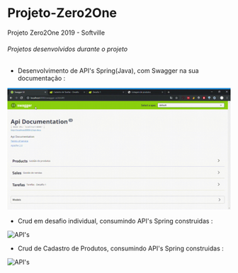 # Projeto-Zero2One
Projeto Zero2One 2019 - Softville

###### Projetos desenvolvidos durante o projeto

- Desenvolvimento de API's Spring(Java), com Swagger na sua documentação : 

![API's](https://github.com/lucsarruda/Projeto-Zero2One/blob/master/Swagger-UI-Google-Chrome-2019-06-11-14-42-23.gif)

- Crud em desafio individual, consumindo API's Spring construidas : 

![API's](https://github.com/lucsarruda/Projeto-Zero2One/blob/master/Cadastro-de-Tarefas-Desafio-Google-Chrome-2019-06-11-14-25-59.gif)

- Crud de Cadastro de Produtos, consumindo API's Spring construidas : 

![API's](https://github.com/lucsarruda/Projeto-Zero2One/blob/master/Listagem-de-produtos-Google-Chrome-2019-06-11-14-43-24.gif)

